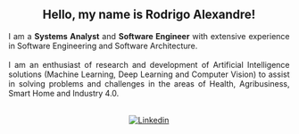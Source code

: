 <div align="center">
<h2>Hello, my name is Rodrigo Alexandre!</h2>

<div align="justify">

I am a **Systems Analyst** and **Software Engineer** with extensive experience in Software Engineering and Software Architecture.
<br><br>
I am an enthusiast of research and development of Artificial Intelligence solutions (Machine Learning, Deep Learning and Computer Vision) to assist in solving problems and challenges in the areas of Health, Agribusiness, Smart Home and Industry 4.0.
<br><br>

<div align="center">

[![Linkedin](https://img.shields.io/badge/linkedin-%230077B5.svg?style=for-the-badge&logo=linkedin&logoColor=white)](https://www.linkedin.com/in/rodrigosantos1981)
